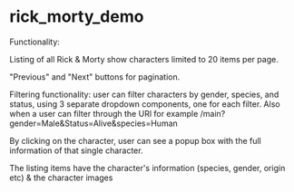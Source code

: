 # rick_morty_demo

Functionality:

Listing of all Rick & Morty show characters limited to 20 items per page.

"Previous" and "Next" buttons for pagination.

Filtering functionality: user can filter characters by gender, species, and status, using 3 separate dropdown components, one for each filter. Also when a user can filter through the URl for example /main?gender=Male&Status=Alive&species=Human

By clicking on the character, user can see a popup box with the full information of that single character.

The listing items have the character's information (species, gender, origin etc) & the character images

